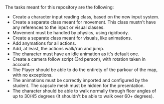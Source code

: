 The tasks meant for this repository are the following:
- Create a character input reading class, based on the new input system.
- Create a separate class meant for movement. This class mustn't have any references to the input or visual classes.
- Movement must be handled by physics, using rigidbody.
- Create a separate class meant for visuals, like animations.
- Add anymations for all actions.
- Add, at least, the actions walk/run and jump.
- The character must have an idle animation as it's default one.
- Create a camera follow script (3rd person), with rotation taken in account.
- The Player should be able to do the entirety of the parkour of the map, with no exceptions.
- The animations must be correctly imported and configured by the student. The capsule mesh must be hidden for the presentation.
- The character should be able to walk normally through floor angles of up to 30/45 degrees (It shouldn't be able to walk over 60+ degrees).
